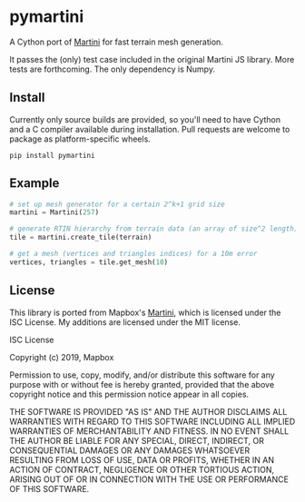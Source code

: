 # pymartini

A Cython port of [Martini][martini] for fast terrain mesh generation.

It passes the (only) test case included in the original Martini JS library. More
tests are forthcoming. The only dependency is Numpy.

## Install

Currently only source builds are provided, so you'll need to have Cython and a C
compiler available during installation. Pull requests are welcome to package as
platform-specific wheels.

```
pip install pymartini
```

## Example

```py
# set up mesh generator for a certain 2^k+1 grid size
martini = Martini(257)

# generate RTIN hierarchy from terrain data (an array of size^2 length)
tile = martini.create_tile(terrain)

# get a mesh (vertices and triangles indices) for a 10m error
vertices, triangles = tile.get_mesh(10)
```

## License

This library is ported from Mapbox's [Martini][martini], which is licensed under
the ISC License. My additions are licensed under the MIT license.

ISC License

Copyright (c) 2019, Mapbox

Permission to use, copy, modify, and/or distribute this software for any purpose
with or without fee is hereby granted, provided that the above copyright notice
and this permission notice appear in all copies.

THE SOFTWARE IS PROVIDED "AS IS" AND THE AUTHOR DISCLAIMS ALL WARRANTIES WITH
REGARD TO THIS SOFTWARE INCLUDING ALL IMPLIED WARRANTIES OF MERCHANTABILITY AND
FITNESS. IN NO EVENT SHALL THE AUTHOR BE LIABLE FOR ANY SPECIAL, DIRECT,
INDIRECT, OR CONSEQUENTIAL DAMAGES OR ANY DAMAGES WHATSOEVER RESULTING FROM LOSS
OF USE, DATA OR PROFITS, WHETHER IN AN ACTION OF CONTRACT, NEGLIGENCE OR OTHER
TORTIOUS ACTION, ARISING OUT OF OR IN CONNECTION WITH THE USE OR PERFORMANCE OF
THIS SOFTWARE.

[martini]: https://github.com/mapbox/martini
